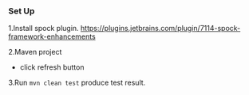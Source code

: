 
### Set Up

1.Install spock plugin. 
https://plugins.jetbrains.com/plugin/7114-spock-framework-enhancements

2.Maven project 
- click refresh button 

3.Run `mvn clean test` produce test result.




